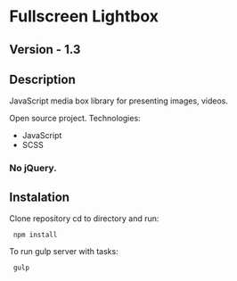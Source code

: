 # Fullscreen Lightbox

## Version - 1.3

## Description
JavaScript media box library for presenting images, videos.

Open source project.
Technologies:
- JavaScript
- SCSS
### No jQuery.

## Instalation
Clone repository cd to directory and run:
````
 npm install
 ````
 
To run gulp server with tasks:
````
 gulp
 ````
